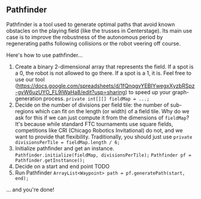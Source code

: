 ## Pathfinder
Pathfinder is a tool used to generate optimal paths that avoid known obstacles on the playing field (like the trusses in Centerstage). Its main use case is to improve the robustness of the autonomous period by regenerating paths following collisions or the robot veering off course.

Here's how to use pathfinder...
1. Create a binary 2-dimensional array that represents the field.  If a spot is a 0, the robot is not allowed to go there. If a spot is a 1, it is. Feel free to use our tool (https://docs.google.com/spreadsheets/d/1fQnqgvYEBIYwegxXyzbRSpz-gvW6uzUYO_FL9lWaHa8/edit?usp=sharing) to speed up your graph-generation process.
   `private int[][] fieldMap = ...;`
2. Decide on the number of divisions per field tile: the number of sub-regions which can fit on the length (or width) of a field tile. Why do we ask for this if we can just compute it from the dimensions of `fieldMap`?  It's because while standard FTC tournaments use square fields, competitions like CRI (Chicago Robotics Invitational) do not, and we want to provide that flexibility. Traditionally, you should just use
   `private divisionsPerTile = fieldMap.length / 6;`
3. Initialize pathfinder and get an instance.
   `Pathfinder.initialize(fieldMap, divisionsPerTile);`
   `Pathfinder pf = Pathfinder.getInsttance();`
4. Decide on a start and end point TODO
5. Run Pathfinder
   `ArrayList<Waypoint> path = pf.generatePath(start, end);`

... and you're done!